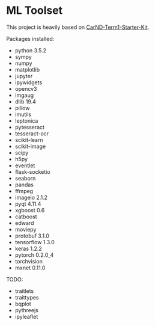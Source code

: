 # ML Toolset

This project is heavily based on [CarND-Term1-Starter-Kit](https://github.com/udacity/CarND-Term1-Starter-Kit).

Packages installed:

- python 3.5.2
- sympy
- numpy
- matplotlib
- jupyter
- ipywidgets
- opencv3
- imgaug
- dlib 19.4
- pillow
- imutils
- leptonica
- pytesseract
- tesseract-ocr
- scikit-learn
- scikit-image
- scipy
- h5py
- eventlet
- flask-socketio
- seaborn
- pandas
- ffmpeg
- imageio 2.1.2
- pyqt 4.11.4
- xgboost 0.6
- catboost
- edward
- moviepy
- protobuf 3.1.0
- tensorflow 1.3.0
- keras 1.2.2
- pytorch 0.2.0_4
- torchvision
- mxnet 0.11.0

TODO:

- traitlets
- traittypes
- bqplot
- pythreejs
- ipyleaflet
